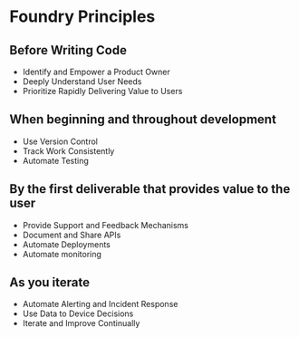 # Foundry Principles

## Before Writing Code
* Identify and Empower a Product Owner
* Deeply Understand User Needs
* Prioritize Rapidly Delivering Value to Users

## When beginning and throughout development
* Use Version Control
* Track Work Consistently
* Automate Testing

## By the first deliverable that provides value to the user
* Provide Support and Feedback Mechanisms
* Document and Share APIs
* Automate Deployments
* Automate monitoring

## As you iterate
* Automate Alerting and Incident Response
* Use Data to Device Decisions
* Iterate and Improve Continually
